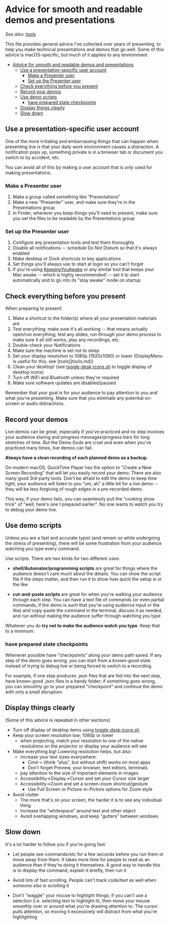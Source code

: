 # Advice for smooth and readable demos and presentations

*See also: [tools](tools.md)*

This file provides general advice I've collected over years of presenting, to
help you make technical presentations and demos that go well. Some of this
advice is macOS-specific, but much of it applies to any environment.

<!--TOC-->

- [Advice for smooth and readable demos and presentations](#advice-for-smooth-and-readable-demos-and-presentations)
  - [Use a presentation-specific user account](#use-a-presentation-specific-user-account)
    - [Make a Presenter user](#make-a-presenter-user)
    - [Set up the Presenter user](#set-up-the-presenter-user)
  - [Check everything before you present](#check-everything-before-you-present)
  - [Record your demos](#record-your-demos)
  - [Use demo scripts](#use-demo-scripts)
    - [have prepared state checkpoints](#have-prepared-state-checkpoints)
  - [Display things clearly](#display-things-clearly)
  - [Slow down](#slow-down)

<!--TOC-->

## Use a presentation-specific user account

One of the more irritating and embarrassing things that can happen when
presenting live is that your daily work environment causes a distraction. A
notification pops up, something private is in a browser tab or document you
switch to by accident, etc.

You can avoid all of this by making a user account that is *only* used for
making presentations.

### Make a Presenter user

1. Make a group called something like "Presentations"
2. Make a new "Presenter" user, and make sure they're in the Presentations
   group
3. In Finder, wherever you keep things you'll need to present, make sure
   you set the files to be readable by the Presentations group

### Set up the Presenter user

1. Configure any presentation tools and test them thoroughly
2. Disable all notifications -- schedule Do Not Disturb so that it's always
   enabled
3. Make desktop or Dock shortcuts to key applications
4. Set things you'll always use to start at login so you can't forget
5. If you're using [KeepingYouAwake](https://keepingyouawake.app/)
   or any similar tool that keeps your Mac awake -- which is highly
   recommended! -- set it to start automatically and to go into its "stay
   awake" mode on startup

## Check everything before you present

When preparing to present:

1. Make a shortcut to the folder(s) where all your presentation materials are
2. Test everything; make sure it's all working -- that means actually open/run
   everything; test any slides, run through your demo process to make sure
   it all still works, play any recordings, etc.
3. Double-check your Notifications
4. Make sure the machine is set not to sleep
5. Set your display resolution to 1080p (1920x1080) or lower (DisplayMenu is
   useful for this; see [tools][tools.md])
6. Clean your desktop! (see [toggle-desk-icons.sh](toggle-desk-icons.sh) to
   toggle display of desktop icons)
7. Turn off WiFi and Bluetooth unless they're required
8. Make sure software updates are disabled/paused

Remember that your goal is for your audience to pay attention to you and what
you're presenting. Make sure that you eliminate any potential on-screen or 
audio distractions.


## Record your demos

Live demos can be great, especially if you've practiced and no step involves
your audience staring and progress messages/progress bars for long stretches
of time. But the Demo Gods are cruel and even when you've practiced many times,
live demos can fail.

**Always have a clean recording of each planned demo as a backup**. 

On modern macOS, QuickTime Player has the option to "Create a New Screen
Recording" that will let you easily record your demo. There are also many
good 3rd-party tools. Don't be afraid to edit the demo to keep time tight;
your audience will listen to you "um, ah" a little bit for a live demo -- they
will be less forgiving of rough edges in a pre-recorded demo.

This way, if your demo fails, you can seamlessly pull the "cooking show trick"
of "well, here's one I prepared earlier". No one wants to watch you try to 
debug your demo live.

## Use demo scripts

Unless you are a fast and accurate typist (and remain so while undergoing the
stress of presenting), there will be some frustration from your audience
watching you type every command.

Use scripts. There are two kinds for two different uses:

- **shell/Automator/programming scripts** are great for things where the
  audience doesn't care much about the details. You can show the script file
  if the steps matter, and then run it to show how quick the setup is or the
  like

- **cut-and-paste scripts** are great for when you're walking your audience
  through each step. You can have a text file of commands (or even partial
  commands, if the demo is such that you're using audience input or the like)
  and copy-paste the command in the terminal, discuss it as needed, and run
  without making the audience suffer through watching you type

Whatever you do **try not to make the audience watch you type**. Keep that
to a minimum.

### have prepared state checkpoints

Whenever possible have "checkpoints" along your demo path saved. If any step
of the demo goes wrong, you can start from a known-good state instead of
trying to debug live or being forced to switch to a recording.

For example, if one step produces .json files that are fed into the next step,
have known-good .json files in a handy folder; if something goes wrong, you
can smoothly go to your prepared "checkpoint" and continue the demo with only
a small disruption

## Display things clearly

(Some of this advice is repeated in other sections)

- Turn off display of desktop items using
  [toggle-desk-icons.sh](toggle-desk-icons.sh)
- Keep your screen resolution low; 1080p or lower
	* when projecting, match your resolution to one of the native resolutions
	  on the projector or display your audience will see
- Make everything _big_! Lowering resolution helps, but also:
  	* increase your text sizes everywhere:
  		+ Cmd-= (think "plus", but without shift) works on most apps
  		+ Don't forget Preview, your browser, text editors, terminals
  	* pay attention to the size of important elements in images
  	* Accessibility->Display->Cursor and set your Cursor size larger
  	* Accessibility->Zoom and set a screen-zoom shortcut/gesture
  		+ Use Full Screen or Picture-in-Picture options for Zoom style
- Avoid clutter
	* The more that's on your screen, the harder it is to see any individual
	  thing
	* Increase the "whitespace" around text and other object
	* Avoid overlapping windows, and keep "gutters" between windows

## Slow down

It's a lot harder to follow you if you're going fast.

- Let people see commands/etc for a few seconds before you run them or move
  away from them. It takes more time for people to read as an audience than
  if they're doing it themselves. A good way to handle this is to display the
  command, explain it briefly, then run it

- Avoid lots of fast scrolling. People can't track code/text as well when
  *someone else* is scrolling it

- Don't "waggle" your mouse to highlight things; if you can't use a selection
  (i.e. selecting text to highlight it), then move your mouse _smoothly_ over
  or around what you're drawing attention to. The cursor pulls attention, so
  moving it excessively will distract from what you're highlighting

